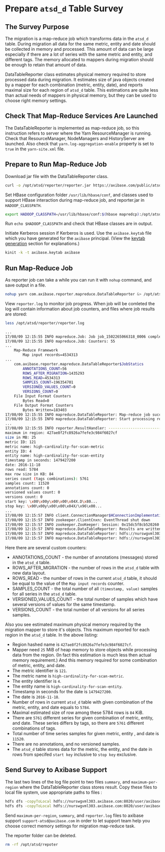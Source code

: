 # Prepare `atsd_d` Table Survey

## The Survey Purpose 
The migration is a map-reduce job which transforms data in the `atsd_d` table. During migration all data for the same metric, entity and date should be collected in memory and processed. This amount of data can be large especially if there are a lot of series with the same metric and entity, and different tags. The memory allocated to mappers during migration should be enough to retain that amount of data. 

DataTableReporter class estimates physical memory required to store processed data during migration. 
It estimates size of java objects created by a mapper for each combination (metric, entity, date), and reports maximal size for each region of `atsd_d` table. This estimations are quite less than actual needs of mappers in physical memory, but they can be used to choose right memory settings.

## Check That Map-Reduce Services Are Launched

The DataTableReporter is implemented as map-reduce job, so this instruction refers to server where the Yarn ResourceManager is running. Check that ResourceManager, NodeManagers and HistoryServer are launched. 
Also check that `yarn.log-aggregation-enable` property is set to `true` in the `yarn-site.xml` file.

## Prepare to Run Map-Reduce Job
Download jar file with the DataTableReporter class.

```sh
curl -o /opt/atsd/reporter/reporter.jar https://axibase.com/public/atsd-cdh-migration/reporter.jar
```

Set HBase configuration folder `/usr/lib/hbase/conf`, and classes used to support HBase interaction during map-reduce job, and reporter.jar in `HADOOP_CLASSPATH`.

```sh
export HADOOP_CLASSPATH=/usr/lib/hbase/conf:$(hbase mapredcp):/opt/atsd/reporter/reporter.jar
```

Run `echo $HADOOP_CLASSPATH` and check that HBase classes are in output.

Initiate Kerberos session if Kerberos is used. Use the `axibase.keytab` file which you have generated for the `axibase` principal. (View the [keytab generation](../../installation/cloudera.md#generate-keytab-file-for-axibase-principal) section for explanations.)

```sh
kinit -k -t axibase.keytab axibase
```

## Run Map-Reduce Job
As reporter job can take a while you can run it with `nohup` command, and save output in a file.

```sh
nohup yarn com.axibase.reporter.mapreduce.DataTableReporter &> /opt/atsd/reporter/reporter.log &
```

View `reporter.log` to monitor job progress. When job will be comleted the log will contain information about job counters, and files where job results are stored:

```sh
less /opt/atsd/reporter/reporter.log
``` 

```sh
...
17/08/09 12:15:55 INFO mapreduce.Job: Job job_1502265066318_0006 completed successfully
17/08/09 12:15:55 INFO mapreduce.Job: Counters: 55
...
	Map-Reduce Framework
		Map input records=4534313
...
	com.axibase.reporter.mapreduce.DataTableReporter$JobStatics
		ANNOTATIONS_COUNT=56
		ROWS_AFTER_MIGRATION=1435293
		ROWS_READ=4534313
		SAMPLES_COUNT=196354701
		VERSIONED_VALUES_COUNT=0
		VERSIONS_COUNT=0
	File Input Format Counters
		Bytes Read=0
	File Output Format Counters
		Bytes Written=183403
17/08/09 12:15:55 INFO mapreduce.DataTableReporter: Map-reduce job success!
17/08/09 12:15:55 INFO mapreduce.DataTableReporter: Start processing results of the map-reduce jab.
...
17/08/09 12:15:55 INFO reporter.ResultHandler: ---------------------------------
maximum in region: 427ae8f2fc8926a7fefe3c984f6027cf
size in MB: 25
metric ID: 121
metric name: high-cardinality-for-scan-metric
entity ID: 4
entity name: high-cardinality-for-scan-entity
timestamp in seconds: 1479427200
date: 2016-11-18
rows read: 5784
max row size in KB: 84
series count (tags combinations): 5761
samples count: 11520
annotations count: 0
versioned values count: 0
versions count: 0
start key: \x00\x00y\x00\x00\x04X.D\x80...
stop key: \x00\x00y\x00\x00\x04X/\x96\x00...
...
17/08/09 12:15:57 INFO client.ConnectionManager$HConnectionImplementation: Closing zookeeper sessionid=0x15dc5f8cb520260
17/08/09 12:15:57 INFO zookeeper.ClientCnxn: EventThread shut down
17/08/09 12:15:57 INFO zookeeper.ZooKeeper: Session: 0x15dc5f8cb520260 closed
17/08/09 12:15:57 INFO mapreduce.DataTableReporter: Results are written to files:
17/08/09 12:15:57 INFO mapreduce.DataTableReporter: hdfs://nurswgvml303.axibase.com:8020/user/axibase/data_table_report/000009/summary
17/08/09 12:15:57 INFO mapreduce.DataTableReporter: hdfs://nurswgvml303.axibase.com:8020/user/axibase/data_table_report/000009/maximum-per-region
```

Here there are several custom counters:

* ANNOTATIONS_COUNT - the number of annotations (messages) stored in the `atsd_d` table.
* ROWS_AFTER_MIGRATION - the number of rows in the `atsd_d` table with new data layout. 
* ROWS_READ - the number of rows in the current `atsd_d` table, it should be equal to the value of the  `Map input records` counter.
* SAMPLES_COUNT - the total number of all `(timestamp, value)` samples for all series in the `atsd_d` table.
* VERSIONED_VALUES_COUNT - the total number of samples which have several versions of values for the same timestamp.
* VERSIONS_COUNT - the total number of all versions for all series samples.

Also you see estimated maximum physical memory required by the migration mapper to store it's objects. This maximum reported for each region in the `atsd_d` table. In the above listing:

* Region hashed name is `427ae8f2fc8926a7fefe3c984f6027cf`.
* Mapper need `25` MiB of heap memory to store objects while processing data from the region.
  (In fact this estimation is much less then actual memory requirement.)
  And this memory required for some combination of metric, entity, and date.
* The metric identifier is `121`.
* The metric name is `high-cardinality-for-scan-metric`.
* The entity identifier is `4`.
* The entity name is `high-cardinality-for-scan-entity`.
* Timestamp in seconds for the date is `1479427200`.
* The date is `2016-11-18`.
* Number of rows in current `atsd_d` table with given combination of the metric, entity, and date equals to `5784`.
* Maximal estimated size of row among these 5784 rows is `84` KiB.
* There are `5761` different series for given combination of metric, entity, and date. These series differs by tags, so there are `5761` different combinations of tags.
* Total number of time series samples for given metric, entity , and date is `11520`.
* There are no annotations, and no versioned samples.
* The `atsd_d` table stores data for the metric, the entity, and the date in rows from specifed `start key` inclusive to `stop key` exclusive.

## Send Survey to Axibase Support
The last two lines of the log file point to two files `summary`, and `maximum-per-region` where the DataTableReporter class stores result.
Copy these files to local file system, use appropriate paths to files :

```sh
hdfs dfs -copyToLocal hdfs://nurswgvml303.axibase.com:8020/user/axibase/data_table_report/000009/summary /opt/atsd/reporter/
hdfs dfs -copyToLocal hdfs://nurswgvml303.axibase.com:8020/user/axibase/data_table_report/000009/maximum-per-region /opt/atsd/reporter/
```

Send `maximum-per-region`, `summary`, and `reporter.log` files to axibase support
`support-atsd@axibase.com` in order to let support team help you choose correct memory settings for migration map-reduce task.

The reporter folder can be deleted.

```sh
rm -rf /opt/atsd/repoter
```
